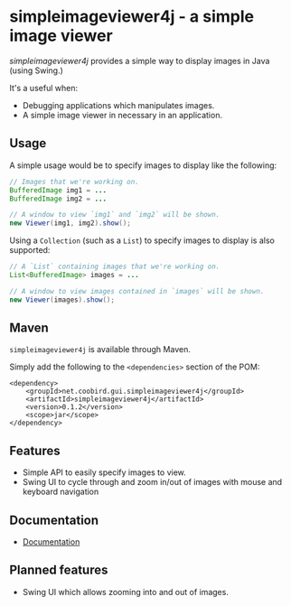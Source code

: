simpleimageviewer4j - a simple image viewer
===========================================

*simpleimageviewer4j* provides a simple way to display images in Java (using Swing.)

It's a useful when:

* Debugging applications which manipulates images.
* A simple image viewer in necessary in an application.


Usage
-----

A simple usage would be to specify images to display like the following:

```java
// Images that we're working on.
BufferedImage img1 = ...
BufferedImage img2 = ...

// A window to view `img1` and `img2` will be shown.
new Viewer(img1, img2).show();
```

Using a `Collection` (such as a `List`) to specify images to display is also supported:

```java
// A `List` containing images that we're working on.
List<BufferedImage> images = ...

// A window to view images contained in `images` will be shown.
new Viewer(images).show();
```


Maven
-----

`simpleimageviewer4j` is available through Maven.

Simply add the following to the `<dependencies>` section of the POM:

```
<dependency>
	<groupId>net.coobird.gui.simpleimageviewer4j</groupId>
	<artifactId>simpleimageviewer4j</artifactId>
	<version>0.1.2</version>
	<scope>jar</scope>
</dependency>
```

Features
--------

* Simple API to easily specify images to view.
* Swing UI to cycle through and zoom in/out of images with mouse and keyboard navigation

Documentation
-------------

* [Documentation](https://coobird.github.io/simpleimageviewer4j/javadoc/0.1.2/)

Planned features
----------------

* Swing UI which allows zooming into and out of images.
